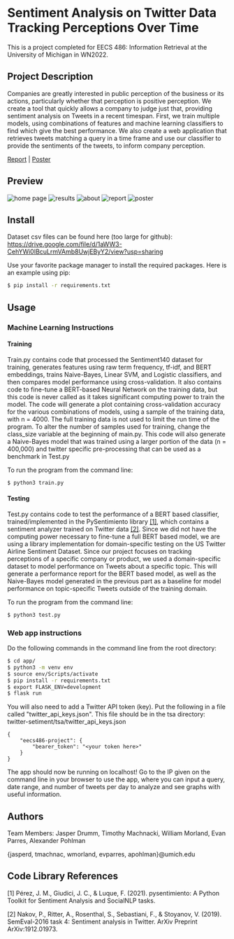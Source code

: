 # Sentiment Analysis on Twitter Data Tracking Perceptions Over Time

This is a project completed for EECS 486: Information Retrieval at the University of Michigan in WN2022.

## Project Description

Companies are greatly interested in public perception of the business or its actions, particularly whether that perception is positive perception. We create a tool that quickly allows a company to judge just that, providing sentiment analysis on Tweets in a recent timespan. First, we train multiple models, using combinations of features and machine learning classifiers to find which give the best performance. We also create a web application that retrieves tweets matching a query in a time frame and use our classifier to provide the sentiments of the tweets, to inform company perception.

[Report](https://tmachnacki.github.io/assets/project/twitter-sentiment/FinalReportFormat.pdf) | [Poster](https://tmachnacki.github.io/assets/project/twitter-sentiment/EECS%20486%20Final%20Poster.pdf)

## Preview
![home page](https://tmachnacki.github.io/assets/img/portfolio/twitter/home.png)
![results](https://tmachnacki.github.io/assets/img/portfolio/twitter/results.png)
![about](https://tmachnacki.github.io/assets/img/portfolio/twitter/about.png)
![report](https://tmachnacki.github.io/assets/img/portfolio/twitter/writeup.png)
![poster](https://tmachnacki.github.io/assets/img/portfolio/twitter/poster.png)

## Install
Dataset csv files can be found here (too large for github): https://drive.google.com/file/d/1aWW3-CehYWi0IBcuLrmVAmb8UwjEByY2/view?usp=sharing

Use your favorite package manager to install the required packages. Here is an example using pip:

```sh
$ pip install -r requirements.txt
```

## Usage

### Machine Learning Instructions

#### Training
Train.py contains code that processed the Sentiment140 dataset for training, generates features using raw term frequency, tf-idf, and BERT embeddings, trains Naive-Bayes, Linear SVM, and Logistic classifiers, and then compares model performance using cross-validation. It also contains code to fine-tune a BERT-based Neural Network on the training data, but this code is never called as it takes significant computing power to train the model. The code will generate a plot containing cross-validation accuracy for the various combinations of models, using a sample of the training data, with n = 4000. The full training data is not used to limit the run time of the program. To alter the number of samples used for training, change the class_size variable at the beginning of main.py. This code will also generate a Naive-Bayes model that was trained using a larger portion of the data (n = 400,000) and twitter specific pre-processing that can be used as a benchmark in Test.py

To run the program from the command line:
```sh
$ python3 train.py
```

#### Testing
Test.py contains code to test the performance of a BERT based classifier, trained/implemented in the PySentimiento library [[1]](#1), which contains a sentiment analyzer trained on Twitter data [[2]](#1). Since we did not have the computing power necessary to fine-tune a full BERT based model, we are using a library implementation for domain-specific testing on the US Twitter Airline Sentiment Dataset. Since our project focuses on tracking perceptions of a specific company or product, we used a domain-specific dataset to model performance on Tweets about a specific topic. This will generate a performance report for the BERT based model, as well as the Naive-Bayes model generated in the previous part as a baseline for model performance on topic-specific Tweets outside of the training domain.

To run the program from the command line:
```sh
$ python3 test.py
```


### Web app instructions

Do the following commands in the command line from the root directory:

```sh
$ cd app/
$ python3 -m venv env
$ source env/Scripts/activate
$ pip install -r requirements.txt
$ export FLASK_ENV=development 
$ flask run
```

You will also need to add a Twitter API token (key). Put the following in a file called "twitter_api_keys.json". This file should be in the tsa directory: twitter-setiment/tsa/twitter_api_keys.json
```
{
    "eecs486-project": {
        "bearer_token": "<your token here>"
    }
}
```

The app should now be running on localhost! Go to the IP given on the command line in
your browser to use the app, where you can input a query, date range, and number
of tweets per day to analyze and see graphs with useful information.

## Authors

Team Members: Jasper Drumm, Timothy Machnacki, William Morland, Evan Parres, Alexander Pohlman

{jasperd, tmachnac, wmorland, evparres, apohlman}@umich.edu

## Code Library References

<a id="1">[1]</a> 
Pérez, J. M., Giudici, J. C., & Luque, F. (2021). pysentimiento: A Python Toolkit for Sentiment Analysis and SocialNLP tasks.

<a id="1">[2]</a> 
Nakov, P., Ritter, A., Rosenthal, S., Sebastiani, F., & Stoyanov, V. (2019). SemEval-2016 task 4: Sentiment analysis in Twitter. ArXiv Preprint ArXiv:1912.01973.
